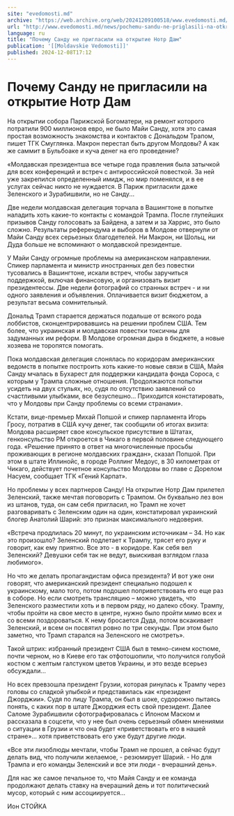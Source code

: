```yaml
---
site: "evedomosti.md"
archive: "https://web.archive.org/web/20241209100518/www.evedomosti.md/news/pochemu-sandu-ne-priglasili-na-otkrytie-notr-dam"
url: "http://www.evedomosti.md/news/pochemu-sandu-ne-priglasili-na-otkrytie-notr-dam"
language: ru
title: "Почему Санду не пригласили на открытие Нотр Дам"
publication: '[[Moldavskie Vedomosti]]'
published: 2024-12-08T17:12
---
```


# Почему Санду не пригласили на открытие Нотр Дам

На открытии собора Парижской Богоматери, на ремонт которого потратили 900 миллионов евро, не было Майи Санду, хотя это самая простая возможность знакомства и контактов с Дональдом Трапом, пишет ТГК Смуглянка. Макрон перестал быть другом Молдовы? А как же саммит в Бульбоаке и куча денег на его проведение?

«Молдавская президентша все четыре года правления была затычкой для всех конференций и встреч с антироссийской повесткой. За ней уже закрепился определенный имидж, но мир поменялся, и в ее услугах сейчас никто не нуждается. В Париж пригласили даже Зеленского и Зурабишвили, но не Санду...

Две недели молдавская делегация торчала в Вашингтоне в попытке наладить хоть какие-то контакты с командой Трампа. После глупейших призывов Санду голосовать за Байдена, а затем и за Харрис, это было сложно. Результаты референдума и выборов в Молдове отвернули от Майи Санду всех серьезных благодетелей. Ни Макрон, ни Шольц, ни Дуда больше не вспоминают о молдавской президентше.

У Майи Санду огромные проблемы на американском направлении. Спикер парламента и министр иностранных дел без повестки тусовались в Вашингтоне, искали встреч, чтобы заручиться поддержкой, включая финансовую, и организовать визит президентессы. Две недели фотографий со странных встреч - и ни одного заявления и объявления. Оплачивается визит бюджетом, а результат весьма сомнительный.

Дональд Трамп старается держаться подальше от всякого рода лоббистов, сконцентрировавшись на решении проблем США. Тем более, что украинская и молдавская повестки токсичны для задуманных им реформ. В Молдове огромная дыра в бюджете, а новые хозяева не торопятся помогать.

Пока молдавская делегация слонялась по коридорам американских ведомств в попытке построить хоть какие-то новые связи в США, Майя Санду мчалась в Бухарест для поддержки кандидата фонда Сороса, с которым у Трампа сложные отношения. Продолжаются попытки усидеть на двух стульях, но, судя по отсутствию заявлений со счастливыми улыбками, все безуспешно... Приходится констатировать, что у Молдовы при Санду проблемы со всеми странами».

Кстати, вице-премьер Михай Попшой и спикер парламента Игорь Гросу, потратив в США кучу денег, так сообщили об итогах визита: Молдова расширяет свое консульское присутствие в Штатах, генконсульство РМ откроется в Чикаго в первой половине следующего года. «Решение принято в ответ на многочисленные просьбы проживающих в регионе молдавских граждан», сказал Попшой. При этом в штате Иллинойс, в городе Роллинг Медоус, в 30 километрах от Чикаго, действует почетное консульство Молдовы во главе с Дорелом Насуем, сообщает ТГК «Гений Карпат».

Но проблемы у всех партнеров Санду! На открытие Нотр Дам прилетел Зеленский, также мечтая поговорить с Трампом. Он буквально лез вон из штанов, туда, он сам себя пригласил, но Трамп не хочет разговаривать с Зеленским один на один, констатировал украинский блогер Анатолий Шарий: это признак максимального недоверия.

«Встреча продлилась 20 минут, по украинским источникам – 34. Но как это произошло? Зеленский подлетает к Трампу, трясет его руку и говорит, как ему приятно. Все это - в коридоре. Как себя вел Зеленский? Девушки себя так не ведут, выискивая взглядом глаза любимого».

Но что же делать пропагандистам офиса президента? И вот уже они говорят, что американский президент специально подошел к украинскому, мало того, потом подошел поприветствовать его еще раз в соборе. Но если смотреть трансляцию – можно увидеть, что Зеленского разместили хоть и в первом ряду, но далеко сбоку. Трампу, чтобы пройти на свое место в центре, нужно было пройти мимо всех и со всеми поздороваться. К нему бросается Дуда, потом вскакивает Зеленский, и всем он посвятил ровно по три секунды. При этом было заметно, что Трамп старался на Зеленского не смотреть».

Такой штрих: избранный президент США был в темно-синем костюме, почти черном, но в Киеве его так отфотошопили, что получился голубой костюм с желтым галстуком цветов Украины, и это везде всерьез обсуждали…

Но всех превзошла президент Грузии, которая ринулась к Трампу через головы со сладкой улыбкой и представилась как «президент Джорджии». Судя по лицу Трампа, он был в шоке, судорожно пытаясь понять, с каких пор в штате Джорджия есть свой президент. Далее Саломе Зурабишвили сфотографировалась с Илоном Маском и рассказала в соцсети, что у нее был очень серьезный обмен мнениями о ситуации в Грузии и что она будет «приветствовать его в нашей стране»… хотя приветствовать его уже будут другие люди.

«Все эти лизоблюды мечтали, чтобы Трамп не прошел, а сейчас будут делать вид, что получили желаемое, - резюмирует Шарий. - Но для Трампа и его команды Зеленский и все эти люди - вчерашний день».

Для нас же самое печальное то, что Майя Санду и ее команда продолжают делать ставку на вчерашний день и тот политический мусор, который с ним ассоциируется...

Ион СТОЙКА